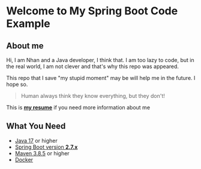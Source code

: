 # Welcome to My Spring Boot Code Example

## About me

Hi, I am Nhan and a Java developer, I think that. I am too lazy to code, but in the real world, I am not clever and that's why this repo was appeared.

This repo that I save "my stupid moment" may be will help me in the future. I hope so.

> Human always think they know everything, but they don't!

This is [**my resume**](https://ngocnhan-tran1996.github.io/) if you need more information about me

## What You Need

* [Java 17](https://www.oracle.com/java/technologies/downloads/) or higher
* [Spring Boot version **2.7.x**](https://spring.io/)
* [Maven 3.8.5](https://maven.apache.org/download.cgi/) or higher
* [Docker](https://www.docker.com/products/docker-desktop/)
